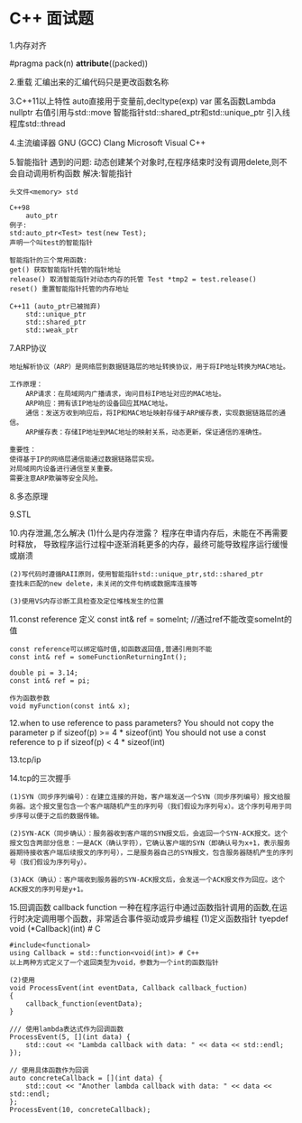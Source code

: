# C++ 面试题

1.内存对齐

#pragma pack(n) 
__attribute__((packed))

2.重载
    汇编出来的汇编代码只是更改函数名称

3.C++11以上特性
    auto直接用于变量前,decltype(exp) var
    匿名函数Lambda
    nullptr
    右值引用与std::move
    智能指针std::shared_ptr和std::unique_ptr
    引入线程库std::thread

4.主流编译器
    GNU (GCC)
    Clang
    Microsoft Visual C++

5.智能指针
    遇到的问题:
        动态创建某个对象时,在程序结束时没有调用delete,则不会自动调用析构函数
    解决:智能指针

    头文件<memory> std

    C++98
        auto_ptr
    例子:
    std:auto_ptr<Test> test(new Test);
    声明一个叫test的智能指针

    智能指针的三个常用函数:
    get() 获取智能指针托管的指针地址
    release() 取消智能指针对动态内存的托管 Test *tmp2 = test.release()
    reset() 重置智能指针托管的内存地址

    C++11 (auto_ptr已被抛弃)
        std::unique_ptr
        std::shared_ptr
        std::weak_ptr

7.ARP协议

    地址解析协议（ARP）是网络层到数据链路层的地址转换协议，用于将IP地址转换为MAC地址。

    工作原理：
        ARP请求：在局域网内广播请求，询问目标IP地址对应的MAC地址。
        ARP响应：拥有该IP地址的设备回应其MAC地址。
        通信：发送方收到响应后，将IP和MAC地址映射存储于ARP缓存表，实现数据链路层的通信。
        ARP缓存表：存储IP地址到MAC地址的映射关系，动态更新，保证通信的准确性。

    重要性：
    使得基于IP的网络层通信能通过数据链路层实现。
    对局域网内设备进行通信至关重要。
    需要注意ARP欺骗等安全风险。

8.多态原理

9.STL

10.内存泄漏,怎么解决
    (1)什么是内存泄露？
    程序在申请内存后，未能在不再需要时释放，
    导致程序运行过程中逐渐消耗更多的内存，最终可能导致程序运行缓慢或崩溃
    
    (2)写代码时遵循RAII原则，使用智能指针std::unique_ptr,std::shared_ptr
    查找未匹配的new delete，未关闭的文件句柄或数据库连接等

    (3)使用VS内存诊断工具检查及定位堆栈发生的位置

11.const reference
    定义
    const int& ref = someInt; //通过ref不能改变someInt的值

    const reference可以绑定临时值,如函数返回值,普通引用则不能
    const int& ref = someFunctionReturningInt();

    double pi = 3.14;
    const int& ref = pi;

    作为函数参数
    void myFunction(const int& x);

12.when to use reference to pass parameters?
    You should not  copy the parameter p if sizeof(p) >= 4 * sizeof(int)
    You should not use a const reference to p if sizeof(p) < 4 * sizeof(int)

13.tcp/ip

14.tcp的三次握手

    (1)SYN（同步序列编号）：在建立连接的开始，客户端发送一个SYN（同步序列编号）报文给服务器。这个报文里包含一个客户端随机产生的序列号（我们假设为序列号x）。这个序列号用于同步序号以便于之后的数据传输。

    (2)SYN-ACK（同步确认）：服务器收到客户端的SYN报文后，会返回一个SYN-ACK报文。这个报文包含两部分信息：一是ACK（确认字符），它确认客户端的SYN（即确认号为x+1，表示服务器期待接收客户端后续报文的序列号），二是服务器自己的SYN报文，包含服务器随机产生的序列号（我们假设为序列号y）。

    (3)ACK（确认）：客户端收到服务器的SYN-ACK报文后，会发送一个ACK报文作为回应。这个ACK报文的序列号是y+1。

15.回调函数 callback function
    一种在程序运行中通过函数指针调用的函数,在运行时决定调用哪个函数，非常适合事件驱动或异步编程
    (1)定义函数指针
    tyepdef void (*Callback)(int) # C

    #include<functional>
    using Callback = std::function<void(int)> # C++
    以上两种方式定义了一个返回类型为void，参数为一个int的函数指针

    (2)使用
    void ProcessEvent(int eventData, Callback callback_fuction)
    {
        callback_function(eventData);
    }

    /// 使用lambda表达式作为回调函数
    ProcessEvent(5, [](int data) {
        std::cout << "Lambda callback with data: " << data << std::endl;
    });
    
    // 使用具体函数作为回调
    auto concreteCallback = [](int data) {
        std::cout << "Another lambda callback with data: " << data << std::endl;
    };
    ProcessEvent(10, concreteCallback);
